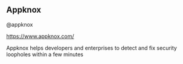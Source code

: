 ##  Appknox

@appknox

https://www.appknox.com/

Appknox helps developers and enterprises to detect and fix security loopholes within a few minutes

